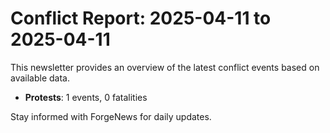 # Conflict Report: 2025-04-11 to 2025-04-11

This newsletter provides an overview of the latest conflict events based on available data.

- **Protests**: 1 events, 0 fatalities

Stay informed with ForgeNews for daily updates.